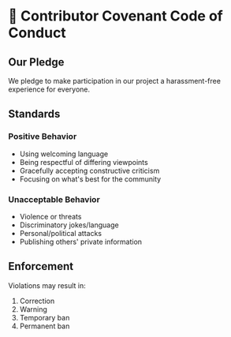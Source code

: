 # 🌈 Contributor Covenant Code of Conduct

## Our Pledge

We pledge to make participation in our project a harassment-free experience for everyone.

## Standards

### Positive Behavior
- Using welcoming language
- Being respectful of differing viewpoints
- Gracefully accepting constructive criticism
- Focusing on what's best for the community

### Unacceptable Behavior
- Violence or threats
- Discriminatory jokes/language
- Personal/political attacks
- Publishing others' private information

## Enforcement

Violations may result in:
1. Correction
2. Warning
3. Temporary ban
4. Permanent ban
